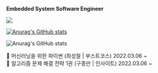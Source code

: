 
**Embedded System Software Engineer**


<a href="https://opgc.me/#/users/LeeJeongWook" target="_blank"><img src="https://api.opgc.me/githubs/users/LeeJeongWook/tag/?theme=basic" /></a>
  
[![Anurag's GitHub stats](https://github-readme-stats.vercel.app/api?username=LeeJeongWook)](https://github.com/anuraghazra/github-readme-stats)

![Anurag's GitHub stats](https://github-readme-stats.vercel.app/api?username=LeeJeongWook&hide=contribs,prs)

📕 머신러닝을 위한 파이썬 (최성철 | 부스트코스) 2022.03.06 ~  
📗 알고리즘 문제 해결 전략 1권 (구종만 | 인사이트) 2022.03.06 ~
